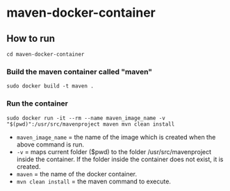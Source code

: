 # maven-docker-container

## How to run

``cd maven-docker-container``

### Build the maven container called "maven"

``sudo docker build -t maven .``

### Run the container

``sudo docker run -it --rm --name maven_image_name -v "$(pwd)":/usr/src/mavenproject maven mvn clean install``

* ``maven_image_name`` = the name of the image which is created when the above command is run.
* ``-v`` = maps current folder ($pwd) to the folder /usr/src/mavenproject inside the container. If the folder inside the container does not exist, it is created.
* ``maven`` = the name of the docker container.
* ``mvn clean install`` = the maven command to execute.
